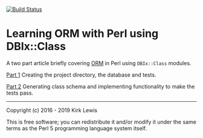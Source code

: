 [![Build
Status](https://travis-ci.org/kirklewis/learn-orm-perl-with-dbix.svg?branch=master)](https://travis-ci.org/kirklewis/learn-orm-perl-with-dbix)
# Learning ORM with Perl using DBIx::Class

A two part article briefly covering [ORM](https://en.wikipedia.org/wiki/Object-relational_mapping) in Perl using `DBIx::Class` modules.

[Part 1](https://medium.com/@kirklewis/learn-orm-in-perl-with-dbix-class-part-1-7305957e1d8b) Creating the project directory, the database and tests.

[Part 2](https://medium.com/@kirklewis/learn-orm-in-perl-with-dbix-class-part-2-d339095e353) Generating class schema and implementing functionality to make the tests pass.

---

Copyright (c) 2016 - 2019 Kirk Lewis

This is free software; you can redistribute it and/or modify it under
the same terms as the Perl 5 programming language system itself.
